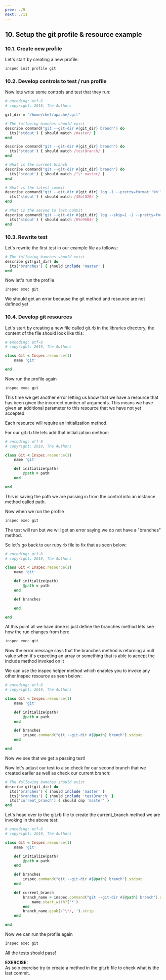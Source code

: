 ```yaml
---
prev: ./9
next: ./11
---
```


## 10. Setup the git profile & resource example
### 10.1. Create new profile
Let's start by creating a new profile:
```bash
inspec init profile git
```
### 10.2. Develop controls to test / run profile
Now lets write some controls and test that they run:
```ruby
# encoding: utf-8
# copyright: 2018, The Authors

git_dir = "/home/chef/apache/.git"

# The following banches should exist
describe command("git --git-dir #{git_dir} branch") do
  its('stdout') { should match /master/ }
end

describe command("git --git-dir #{git_dir} branch") do
  its('stdout') { should match /testBranch/ }
end

# What is the current branch
describe command("git --git-dir #{git_dir} branch") do
  its('stdout') { should match /^\* master/ }
end

# What is the latest commit
describe command("git --git-dir #{git_dir} log -1 --pretty=format:'%h'") do
  its('stdout') { should match /48bf020/ }
end

# What is the second to last commit
describe command("git --git-dir #{git_dir} log --skip=1 -1 --pretty=format:'%h'") do
  its('stdout') { should match /09e9064/ }
end
```

### 10.3. Rewrite test
Let's rewrite the first test in our example file as follows:
```ruby
# The following banches should exist
describe git(git_dir) do
  its('branches') { should include 'master' }
end
```
Now let's run the profile
```bash
inspec exec git
```
We should get an error because the git method and resource are not defined yet
### 10.4. Develop git resources
Let's start by creating a new file called git.rb in the libraries directory, the content of the file should look like this:
```ruby
# encoding: utf-8
# copyright: 2019, The Authors

class Git < Inspec.resource(1)
    name 'git'

end
```
Now run the profile again
```bash
inspec exec git
```
This time we get another error letting us know that we have a resource that has been given the incorrect number of arguments. This means we have given an additional parameter to this resource that we have not yet accepted.

Each resource will require an initialization method.

For our git.rb file lets add that initialization method:
```ruby
# encoding: utf-8
# copyright: 2019, The Authors

class Git < Inspec.resource(1)
    name 'git'

    def initialize(path)
        @path = path
    end

end
```
This is saving the path we are passing in from the control into an instance method called path.

Now when we run the profile
```bash
inspec exec git
```
The test will run but we will get an error saying we do not have a "branches" method.

So let's go back to our ruby.rb file to fix that as seen below:
```ruby
# encoding: utf-8
# copyright: 2019, The Authors

class Git < Inspec.resource(1)
    name 'git'

    def initialize(path)
        @path = path
    end

    def branches

    end

end
```
At this point all we have done is just define the branches method lets see how the run changes from here
```bash
inspec exec git
```

Now the error message says that the branches method is returning a null value when it's expecting an array or something that is able to accept the include method invoked on it

We can use the inspec helper method which enables you to invoke any other inspec resource as seen below:
```ruby
# encoding: utf-8
# copyright: 2019, The Authors

class Git < Inspec.resource(1)
    name 'git'

    def initialize(path)
        @path = path
    end

    def branches
        inspec.command("git --git-dir #{@path} branch").stdout
    end

end
```
Now we see that we get a passing test!

Now let's adjust our test to also check for our second branch that we created earlier as well as check our current branch:
```ruby
# The following banches should exist
describe git(git_dir) do
  its('branches') { should include 'master' }
  its('branches') { should include 'testBranch' }
  its('current_branch') { should cmp 'master' }
end
```

Let's head over to the git.rb file to create the current_branch method we are invoking in the above test:
```ruby
# encoding: utf-8
# copyright: 2019, The Authors

class Git < Inspec.resource(1)
    name 'git'

    def initialize(path)
        @path = path
    end

    def branches
        inspec.command("git --git-dir #{@path} branch").stdout
    end

    def current_branch
        branch_name = inspec.command("git --git-dir #{@path} branch").stdout.strip.split("\n").find do |name|
            name.start_with?('*')
        end
        branch_name.gsub(/^\*/,'').strip
    end

end
```

Now we can run the profile again
```bash
inspec exec git
```
All the tests should pass!

**EXERCISE:**  
As solo exercise try to create a method in the git.rb file to check what is the last commit.

